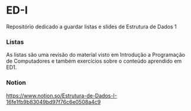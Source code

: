 # ED-I
Repositório dedicado a guardar listas e slides de Estrutura de Dados 1

### Listas

As listas são uma revisão do material visto em Introdução a Programação de Computadores e também exercícios sobre o conteúdo aprendido em ED1.

### Notion
https://www.notion.so/Estrutura-de-Dados-I-16fe1fb9b83049bd97f76c6e0508a4c9

